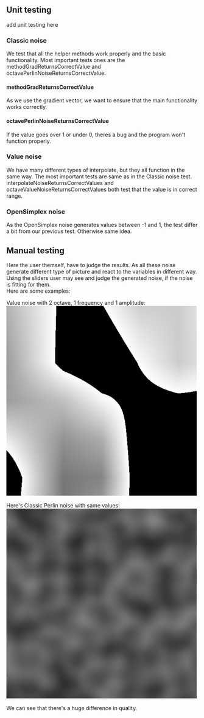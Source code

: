 ## Unit testing

add unit testing here  

### Classic noise  
We test that all the helper methods work properly and the basic functionality. Most important tests ones are the methodGradReturnsCorrectValue and octavePerlinNoiseReturnsCorrectValue.  
#### methodGradReturnsCorrectValue  
As we use the gradient vector, we want to ensure that the main functionality works correctly.  

#### octavePerlinNoiseReturnsCorrectValue  
If the value goes over 1 or under 0, theres a bug and the program won't function properly.  

### Value noise  
We have many different types of interpolate, but they all function in the same way. The most important tests are same as in the Classic noise test.   
interpolateNoiseReturnsCorrectValues and octaveValueNoiseReturnsCorrectValues both test that the value is in correct range.  

### OpenSimplex noise  

As the OpenSimplex noise generates values between -1 and 1, the test differ a bit from our previous test. Otherwise same idea.   

## Manual testing  
Here the user themself, have to judge the results. As all these noise generate different type of picture and react to the variables in different way.  
Using the sliders user may see and judge the generated noise, if the noise is fitting for them.  
Here are some examples:   
   
Value noise with 2 octave, 1 frequency and 1 amplitude:  
<img src="https://github.com/uberballo/MapGenerator/blob/master/documentation/pictures/value%20noise%20too%20high%20octaves.PNG" width="500">  

Here's Classic Perlin noise with same values:  
<img src="https://github.com/uberballo/MapGenerator/blob/master/documentation/pictures/classic%20noise%20with%20same%20values.PNG" width="500">  

We can see that there's a huge difference in quality.  
